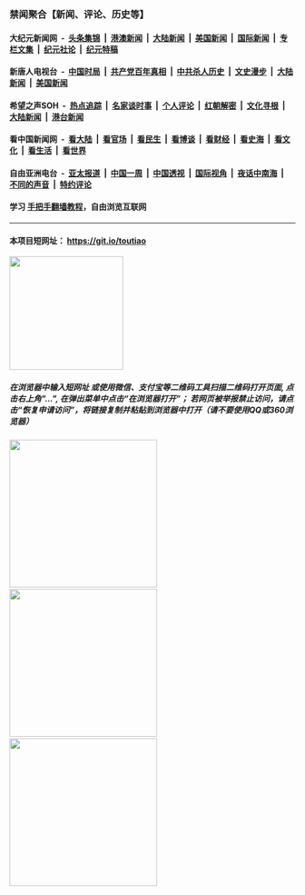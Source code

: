 ### 禁闻聚合【新闻、评论、历史等】

#### 大纪元新闻网 &nbsp;-&nbsp; [头条集锦](indexes/E头条集锦.md?t=03180702) &nbsp;|&nbsp; [港澳新闻](indexes/E港澳新闻.md?t=03180702)  &nbsp;|&nbsp; [大陆新闻](indexes/E大陆新闻.md?t=03180702) &nbsp;|&nbsp; [美国新闻](indexes/E美国新闻.md?t=03180702) &nbsp;|&nbsp; [国际新闻](indexes/E国际新闻.md?t=03180702) &nbsp;|&nbsp; [专栏文集](indexes/E专栏文集.md?t=03180702) &nbsp;|&nbsp; [纪元社论](indexes/E纪元社论.md?t=03180702) &nbsp;|&nbsp; [纪元特稿](indexes/E纪元特稿.md?t=03180702) 

#### 新唐人电视台 &nbsp;-&nbsp; [中国时局](indexes/N中国时局.md?t=03180702) &nbsp;|&nbsp; [共产党百年真相](indexes/N共产党百年真相.md?t=03180702) &nbsp;|&nbsp; [中共杀人历史](indexes/N中共杀人历史.md?t=03180702) &nbsp;|&nbsp; [文史漫步](indexes/N文史漫步.md?t=03180702) &nbsp;|&nbsp; [大陆新闻](indexes/N大陆新闻.md?t=03180702) &nbsp;|&nbsp; [美国新闻](indexes/N美国新闻.md?t=03180702)

#### 希望之声SOH &nbsp;-&nbsp; [热点追踪](indexes/H热点追踪.md?t=03180702) &nbsp;|&nbsp; [名家谈时事](indexes/H名家谈时事.md?t=03180702) &nbsp;|&nbsp; [个人评论](indexes/H个人评论.md?t=03180702)  &nbsp;|&nbsp; [红朝解密](indexes/H红朝解密.md?t=03180702) &nbsp;|&nbsp; [文化寻根](indexes/H文化寻根.md?t=03180702) &nbsp;|&nbsp; [大陆新闻](indexes/H大陆新闻.md?t=03180702) &nbsp;|&nbsp; [港台新闻](indexes/H港台新闻.md?t=03180702)

#### 看中国新闻网 &nbsp;-&nbsp; [看大陆](indexes/S看大陆.md?t=03180702) &nbsp;|&nbsp; [看官场](indexes/S看官场.md?t=03180702) &nbsp;|&nbsp; [看民生](indexes/S看民生.md?t=03180702)  &nbsp;|&nbsp; [看博谈](indexes/S看博谈.md?t=03180702) &nbsp;|&nbsp; [看财经](indexes/S看财经.md?t=03180702) &nbsp;|&nbsp; [看史海](indexes/S看史海.md?t=03180702) &nbsp;|&nbsp; [看文化](indexes/S看文化.md?t=03180702) &nbsp;|&nbsp; [看生活](indexes/S看生活.md?t=03180702) &nbsp;|&nbsp; [看世界](indexes/S看世界.md?t=03180702)

#### 自由亚洲电台 &nbsp;-&nbsp; [亚太报道](indexes/R亚太报道.md?t=03180702) &nbsp;|&nbsp; [中国一周](indexes/R中国一周.md?t=03180702) &nbsp;|&nbsp; [中国透视](indexes/R中国透视.md?t=03180702)  &nbsp;|&nbsp; [国际视角](indexes/R国际视角.md?t=03180702) &nbsp;|&nbsp; [夜话中南海](indexes/R夜话中南海.md?t=03180702) &nbsp;|&nbsp; [不同的声音](indexes/R不同的声音.md?t=03180702) &nbsp;|&nbsp; [特约评论](indexes/R特约评论.md?t=03180702)

#### 学习 [手把手翻墙教程](https://github.com/gfw-breaker/guides/wiki)，自由浏览互联网

----

#### 本项目短网址： https://git.io/toutiao
<img src="https://raw.githubusercontent.com/gfw-breaker/banned-news/master/scripts/img/qr.png" width="200px"/>  

##### 在浏览器中输入短网址 或使用微信、支付宝等二维码工具扫描二维码打开页面, 点击右上角"...", 在弹出菜单中点击“在浏览器打开”； 若网页被举报禁止访问，请点击“恢复申请访问”，将链接复制并粘贴到浏览器中打开（请不要使用QQ或360浏览器）

<img src="https://raw.githubusercontent.com/gfw-breaker/banned-news/master/scripts/img/1.png" width="260px"/> &nbsp; <img src="https://raw.githubusercontent.com/gfw-breaker/banned-news/master/scripts/img/2.png" width="260px"/> &nbsp; <img src="https://raw.githubusercontent.com/gfw-breaker/banned-news/master/scripts/img/3.png" width="260px"/>
